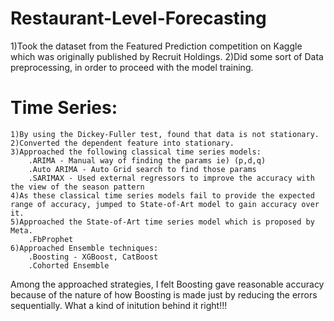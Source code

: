 # Restaurant-Level-Forecasting
1)Took the dataset from the Featured Prediction competition on Kaggle which was originally published by Recruit Holdings.
2)Did some sort of Data preprocessing, in order to proceed with the model training.

# Time Series:
	1)By using the Dickey-Fuller test, found that data is not stationary.
	2)Converted the dependent feature into stationary.
	3)Approached the following classical time series models:
		.ARIMA - Manual way of finding the params ie) (p,d,q)
		.Auto ARIMA - Auto Grid search to find those params
		.SARIMAX - Used external regressors to improve the accuracy with the view of the season pattern
	4)As these classical time series models fail to provide the expected range of accuracy, jumped to State-of-Art model to gain accuracy over it.
	5)Approached the State-of-Art time series model which is proposed by Meta.
		.FbProphet
	6)Approached Ensemble techniques:
		.Boosting - XGBoost, CatBoost
		.Cohorted Ensemble
Among the approached strategies, I felt Boosting gave reasonable accuracy because of the nature of how Boosting is made just by reducing the errors sequentially. What a kind of initution behind it right!!!
		
		
		     
